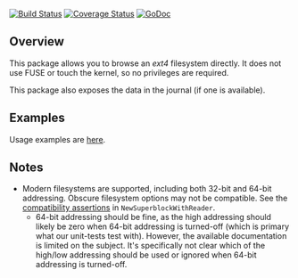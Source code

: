 [![Build Status](https://travis-ci.org/dsoprea/go-ext4.svg?branch=master)](https://travis-ci.org/dsoprea/go-ext4)
[![Coverage Status](https://coveralls.io/repos/github/dsoprea/go-ext4/badge.svg?branch=master)](https://coveralls.io/github/dsoprea/go-ext4?branch=master)
[![GoDoc](https://godoc.org/github.com/dsoprea/go-ext4?status.svg)](https://godoc.org/github.com/dsoprea/go-ext4)

## Overview

This package allows you to browse an *ext4* filesystem directly. It does not use FUSE or touch the kernel, so no privileges are required.

This package also exposes the data in the journal (if one is available).


## Examples

Usage examples are [here](https://godoc.org/github.com/dsoprea/go-ext4#pkg-examples).


## Notes

- Modern filesystems are supported, including both 32-bit and 64-bit addressing. Obscure filesystem options may not be compatible. See the [compatibility assertions](https://github.com/dsoprea/go-ext4/blob/master/superblock.go) in `NewSuperblockWithReader`.
  - 64-bit addressing should be fine, as the high addressing should likely be zero when 64-bit addressing is turned-off (which is primary what our unit-tests test with). However, the available documentation is limited on the subject. It's specifically not clear which of the high/low addressing should be used or ignored when 64-bit addressing is turned-off.
